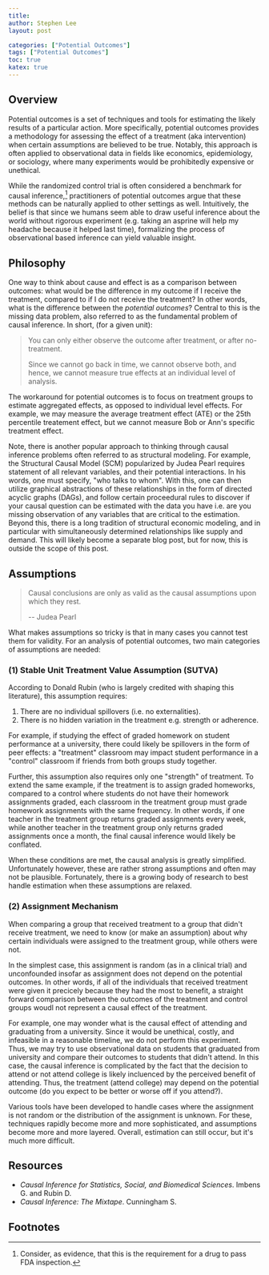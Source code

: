 ```yaml
---
title:
author: Stephen Lee
layout: post

categories: ["Potential Outcomes"]
tags: ["Potential Outcomes"]
toc: true
katex: true
---
```


## Overview
Potential outcomes is a set of techniques and tools for estimating the likely results of a particular action. More specifically, potential outcomes provides a methodology for assessing the effect of a treatment (aka intervention) when certain assumptions are believed to be true. Notably, this approach is often applied to observational data in fields like economics, epidemiology, or sociology, where many experiments would be prohibitedly expensive or unethical. 

While the randomized control trial is often considered a benchmark for causal inference,[^1] practitioners of potential outcomes argue that these methods can be naturally applied to other settings as well. Intuitively, the belief is that since we humans seem able to draw useful inference about the world without rigorous experiment (e.g. taking an asprine will help my headache because it helped last time), formalizing the process of observational based inference can yield valuable insight. 

## Philosophy 
One way to think about cause and effect is as a comparison between outcomes: what would be the difference in my outcome if I receive the treatment, compared to if I do not receive the treatment? In other words, what is the difference between the *potential outcomes*? Central to this is the missing data problem, also referred to as the fundamental problem of causal inference. In short, (for a given unit): 

> You can only either observe the outcome after treatment, or after no-treatment. 
> 
> Since we cannot go back in time, we cannot observe both, and hence, we cannot measure true effects at an individual level of analysis. 

The workaround for potential outcomes is to focus on treatment groups to estimate aggregated effects, as opposed to individual level effects. For example, we may measure the average treatment effect (ATE) or the 25th percentile treatement effect, but we cannot measure Bob or Ann's specific treatment effect. 

Note, there is another popular approach to thinking through causal inference problems often referred to as structural modeling. For example, the Structural Causal Model (SCM) popularized by Judea Pearl requires statement of all relevant variables, and their potential interactions. In his words, one must specify, "who talks to whom". With this, one can then utilize graphical abstractions of these relationships in the form of directed acyclic graphs (DAGs), and follow certain proceedural rules to discover if your causal question can be estimated with the data you have i.e. are you missing observation of any variables that are critical to the estimation. Beyond this, there is a long tradition of structural economic modeling, and in particular with simultaneously determined relationships like supply and demand. This will likely become a separate blog post, but for now, this is outside the scope of this post.

## Assumptions

> Causal conclusions are only as valid as the causal assumptions upon which they rest.
>
> -- Judea Pearl

What makes assumptions so tricky is that in many cases you cannot test them for validity. For an analysis of potential outcomes, two main categories of assumptions are needed:

### (1) Stable Unit Treatment Value Assumption (SUTVA)
According to Donald Rubin (who is largely credited with shaping this literature), this assumption requires: 
1. There are no individual spillovers (i.e. no externalities).
1. There is no hidden variation in the treatment e.g. strength or adherence.

For example, if studying the effect of graded homework on student performance at a university, there could likely be spillovers in the form of peer effects: a "treatment" classroom may impact student performance in a "control" classroom if friends from both groups study together. 

Further, this assumption also requires only one "strength" of treatment. To extend the same example, if the treatment is to assign graded homeworks, compared to a control where students do not have their homework assignments graded, each classroom in the treatment group must grade homework assignments with the same frequency. In other words, if one teacher in the treatment group returns graded assignments every week, while another teacher in the treatment group only returns graded assignments once a month, the final causal inference would likely be conflated.

When these conditions are met, the causal analysis is greatly simplified. Unfortunately however, these are rather strong assumptions and often may not be plausible. Fortunately, there is a growing body of research to best handle estimation when these assumptions are relaxed. 

### (2) Assignment Mechanism
When comparing a group that received treatment to a group that didn't receive treatment, we need to know (or make an assumption) about why certain individuals were assigned to the treatment group, while others were not. 

In the simplest case, this assignment is random (as in a clinical trial) and unconfounded insofar as assignment does not depend on the potential outcomes. In other words, if all of the individuals that received treatment were given it precicely because they had the most to benefit, a straight forward comparison between the outcomes of the treatment and control groups woudl not represent a causal effect of the treatment. 

For example, one may wonder what is the causal effect of attending and graduating from a university. Since it would be unethical, costly, and infeasible in a reasonable timeline, we do not perform this experiment. Thus, we may try to use observational data on students that graduated from university and compare their outcomes to students that didn't attend. In this case, the causal inference is complicated by the fact that the decision to attend or not attend college is likely incluenced by the perceived benefit of attending. Thus, the treatment (attend college) may depend on the potential outcome (do you expect to be better or worse off if you attend?). 

Various tools have been developed to handle cases where the assignment is not random or the distribution of the assignment is unknown. For these, techniques rapidly become more and more sophisticated, and assumptions become more and more layered. Overall, estimation can still occur, but it's much more difficult.  

## Resources 
- *Causal Inference for Statistics, Social, and Biomedical Sciences*. Imbens G. and Rubin D. 
- *Causal Inference: The Mixtape*. Cunningham S. 

## Footnotes

[^1]: Consider, as evidence, that this is the requirement for a drug to pass FDA inspection. 
[^2]: 